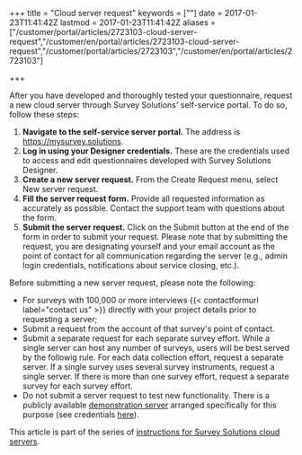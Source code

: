 ﻿+++
title = "Cloud server request"
keywords = [""]
date = 2017-01-23T11:41:42Z
lastmod = 2017-01-23T11:41:42Z
aliases = ["/customer/portal/articles/2723103-cloud-server-request","/customer/en/portal/articles/2723103-cloud-server-request","/customer/portal/articles/2723103","/customer/en/portal/articles/2723103"]

+++

After you have developed and thoroughly tested your questionnaire,
request a new cloud server through Survey Solutions' self-service
portal. To do so, follow these steps:

1. **Navigate to the self-service server portal.** The address is
    <https://mysurvey.solutions>. 
2. **Log in using your Designer credentials.** These are the
    credentials used to access and edit questionnaires developed with
    Survey Solutions Designer.
3. **Create a new server request.** From the Create Request menu,
    select New server request.
4. **Fill the server request form.** Provide all requested information
    as accurately as possible. Contact the support team with questions
    about the form.
5. **Submit the server request.** Click on the Submit button at the end
    of the form in order to submit your request. Please note that by
    submitting the request, you are designating yourself and your email
    account as the point of contact for all communication regarding the
    server (e.g., admin login credentials, notifications about service
    closing, etc.).

Before submitting a new server request, please note the following:

- For surveys with 100,000 or more interviews 
    {{< contactformurl label="contact us" >}} directly
    with your project details prior to requesting a server;
- Submit a request from the account of that survey's point of contact.
- Submit a separate request for each separate survey effort. While a
    single server can host any number of surveys, users will be best
    served by the followig rule. For each data collection effort,
    request a separate server. If a single survey uses several survey
    instruments, request a single server. If there is more than one
    survey effort, request a separate survey for each survey effort.
- Do not submit a server request to test new functionality. There is a
    publicly available [demonstration
    server](https://demo.mysurvey.solutions) arranged specifically for
    this purpose (see
    credentials [here](/getting-started/faq-for-it-personnel)).

This article is part of the series of [instructions for Survey Solutions
cloud servers](/faq/cloud-server-instructions).